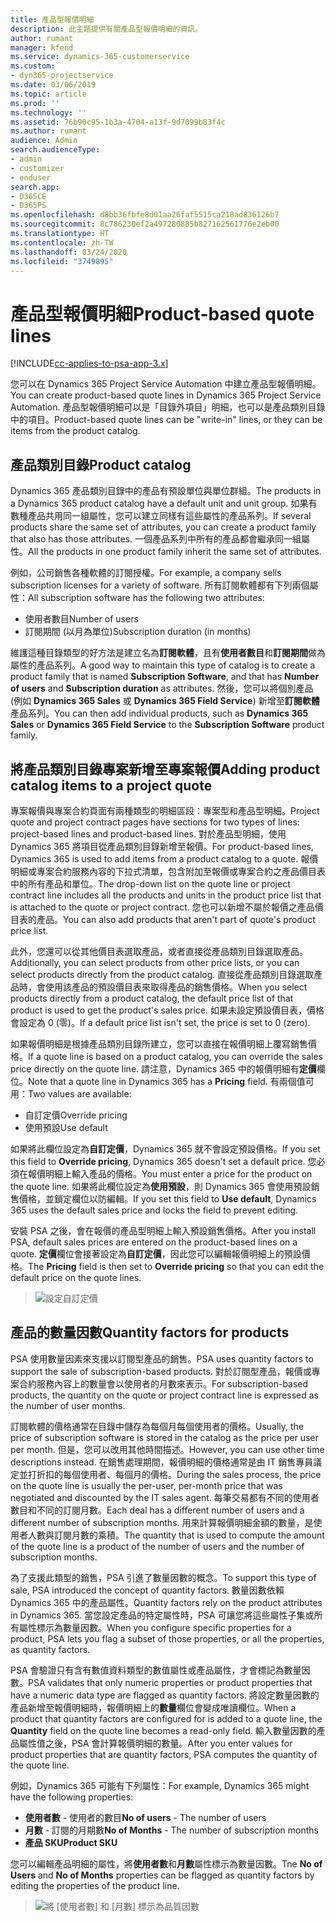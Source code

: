 ```yaml
---
title: 產品型報價明細
description: 此主題提供有關產品型報價明細的資訊。
author: rumant
manager: kfend
ms.service: dynamics-365-customerservice
ms.custom:
- dyn365-projectservice
ms.date: 03/06/2019
ms.topic: article
ms.prod: ''
ms.technology: ''
ms.assetid: 76b90c95-1b3a-4704-a13f-9d7099b83f4c
ms.author: rumant
audience: Admin
search.audienceType:
- admin
- customizer
- enduser
search.app:
- D365CE
- D365PS
ms.openlocfilehash: d8bb36fbfe8d01aa26faf5515ca218ad836126b7
ms.sourcegitcommit: 8c786230ef2a497280885b827162561776e2eb00
ms.translationtype: HT
ms.contentlocale: zh-TW
ms.lasthandoff: 03/24/2020
ms.locfileid: "3749895"
---
```

# <a name="product-based-quote-lines"></a><span data-ttu-id="6ad7a-103">產品型報價明細</span><span class="sxs-lookup"><span data-stu-id="6ad7a-103">Product-based quote lines</span></span>

[!INCLUDE[cc-applies-to-psa-app-3.x](../includes/cc-applies-to-psa-app-3x.md)]


<span data-ttu-id="6ad7a-104">您可以在 Dynamics 365 Project Service Automation 中建立產品型報價明細。</span><span class="sxs-lookup"><span data-stu-id="6ad7a-104">You can create product-based quote lines in Dynamics 365 Project Service Automation.</span></span> <span data-ttu-id="6ad7a-105">產品型報價明細可以是「目錄外項目」明細，也可以是產品類別目錄中的項目。</span><span class="sxs-lookup"><span data-stu-id="6ad7a-105">Product-based quote lines can be "write-in" lines, or they can be items from the product catalog.</span></span>

## <a name="product-catalog"></a><span data-ttu-id="6ad7a-106">產品類別目錄</span><span class="sxs-lookup"><span data-stu-id="6ad7a-106">Product catalog</span></span>

<span data-ttu-id="6ad7a-107">Dynamics 365 產品類別目錄中的產品有預設單位與單位群組。</span><span class="sxs-lookup"><span data-stu-id="6ad7a-107">The products in a Dynamics 365 product catalog have a default unit and unit group.</span></span> <span data-ttu-id="6ad7a-108">如果有數種產品共用同一組屬性，您可以建立同樣有這些屬性的產品系列。</span><span class="sxs-lookup"><span data-stu-id="6ad7a-108">If several products share the same set of attributes, you can create a product family that also has those attributes.</span></span> <span data-ttu-id="6ad7a-109">一個產品系列中所有的產品都會繼承同一組屬性。</span><span class="sxs-lookup"><span data-stu-id="6ad7a-109">All the products in one product family inherit the same set of attributes.</span></span>

<span data-ttu-id="6ad7a-110">例如，公司銷售各種軟體的訂閱授權。</span><span class="sxs-lookup"><span data-stu-id="6ad7a-110">For example, a company sells subscription licenses for a variety of software.</span></span> <span data-ttu-id="6ad7a-111">所有訂閱軟體都有下列兩個屬性：</span><span class="sxs-lookup"><span data-stu-id="6ad7a-111">All subscription software has the following two attributes:</span></span>

- <span data-ttu-id="6ad7a-112">使用者數目</span><span class="sxs-lookup"><span data-stu-id="6ad7a-112">Number of users</span></span> 
- <span data-ttu-id="6ad7a-113">訂閱期間 (以月為單位)</span><span class="sxs-lookup"><span data-stu-id="6ad7a-113">Subscription duration (in months)</span></span>

<span data-ttu-id="6ad7a-114">維護這種目錄類型的好方法是建立名為**訂閱軟體**，且有**使用者數目**和**訂閱期間**做為屬性的產品系列。</span><span class="sxs-lookup"><span data-stu-id="6ad7a-114">A good way to maintain this type of catalog is to create a product family that is named **Subscription Software**, and that has **Number of users** and **Subscription duration** as attributes.</span></span> <span data-ttu-id="6ad7a-115">然後，您可以將個別產品 (例如 **Dynamics 365 Sales** 或 **Dynamics 365 Field Service**) 新增至**訂閱軟體**產品系列。</span><span class="sxs-lookup"><span data-stu-id="6ad7a-115">You can then add individual products, such as **Dynamics 365 Sales** or **Dynamics 365 Field Service** to the **Subscription Software** product family.</span></span>

## <a name="adding-product-catalog-items-to-a-project-quote"></a><span data-ttu-id="6ad7a-116">將產品類別目錄專案新增至專案報價</span><span class="sxs-lookup"><span data-stu-id="6ad7a-116">Adding product catalog items to a project quote</span></span>

<span data-ttu-id="6ad7a-117">專案報價與專案合約頁面有兩種類型的明細區段：專案型和產品型明細。</span><span class="sxs-lookup"><span data-stu-id="6ad7a-117">Project quote and project contract pages have sections for two types of lines: project-based lines and product-based lines.</span></span> <span data-ttu-id="6ad7a-118">對於產品型明細，使用 Dynamics 365 將項目從產品類別目錄新增至報價。</span><span class="sxs-lookup"><span data-stu-id="6ad7a-118">For product-based lines, Dynamics 365 is used to add items from a product catalog to a quote.</span></span> <span data-ttu-id="6ad7a-119">報價明細或專案合約服務內容的下拉式清單，包含附加至報價或專案合約之產品價目表中的所有產品和單位。</span><span class="sxs-lookup"><span data-stu-id="6ad7a-119">The drop-down list on the quote line or project contract line includes all the products and units in the product price list that is attached to the quote or project contract.</span></span> <span data-ttu-id="6ad7a-120">您也可以新增不屬於報價之產品價目表的產品。</span><span class="sxs-lookup"><span data-stu-id="6ad7a-120">You can also add products that aren't part of quote's product price list.</span></span>

<span data-ttu-id="6ad7a-121">此外，您還可以從其他價目表選取產品，或者直接從產品類別目錄選取產品。</span><span class="sxs-lookup"><span data-stu-id="6ad7a-121">Additionally, you can select products from other price lists, or you can select products directly from the product catalog.</span></span> <span data-ttu-id="6ad7a-122">直接從產品類別目錄選取產品時，會使用該產品的預設價目表來取得產品的銷售價格。</span><span class="sxs-lookup"><span data-stu-id="6ad7a-122">When you select products directly from a product catalog, the default price list of that product is used to get the product's sales price.</span></span> <span data-ttu-id="6ad7a-123">如果未設定預設價目表，價格會設定為 0 (零)。</span><span class="sxs-lookup"><span data-stu-id="6ad7a-123">If a default price list isn't set, the price is set to 0 (zero).</span></span>

<span data-ttu-id="6ad7a-124">如果報價明細是根據產品類別目錄所建立，您可以直接在報價明細上覆寫銷售價格。</span><span class="sxs-lookup"><span data-stu-id="6ad7a-124">If a quote line is based on a product catalog, you can override the sales price directly on the quote line.</span></span> <span data-ttu-id="6ad7a-125">請注意，Dynamics 365 中的報價明細有**定價**欄位。</span><span class="sxs-lookup"><span data-stu-id="6ad7a-125">Note that a quote line in Dynamics 365 has a **Pricing** field.</span></span> <span data-ttu-id="6ad7a-126">有兩個值可用：</span><span class="sxs-lookup"><span data-stu-id="6ad7a-126">Two values are available:</span></span>

- <span data-ttu-id="6ad7a-127">自訂定價</span><span class="sxs-lookup"><span data-stu-id="6ad7a-127">Override pricing</span></span>  
- <span data-ttu-id="6ad7a-128">使用預設</span><span class="sxs-lookup"><span data-stu-id="6ad7a-128">Use default</span></span>

<span data-ttu-id="6ad7a-129">如果將此欄位設定為**自訂定價**，Dynamics 365 就不會設定預設價格。</span><span class="sxs-lookup"><span data-stu-id="6ad7a-129">If you set this field to **Override pricing**, Dynamics 365 doesn't set a default price.</span></span> <span data-ttu-id="6ad7a-130">您必須在報價明細上輸入產品的價格。</span><span class="sxs-lookup"><span data-stu-id="6ad7a-130">You must enter a price for the product on the quote line.</span></span> <span data-ttu-id="6ad7a-131">如果將此欄位設定為**使用預設**，則 Dynamics 365 會使用預設銷售價格，並鎖定欄位以防編輯。</span><span class="sxs-lookup"><span data-stu-id="6ad7a-131">If you set this field to **Use default**, Dynamics 365 uses the default sales price and locks the field to prevent editing.</span></span>

<span data-ttu-id="6ad7a-132">安裝 PSA 之後，會在報價的產品型明細上輸入預設銷售價格。</span><span class="sxs-lookup"><span data-stu-id="6ad7a-132">After you install PSA, default sales prices are entered on the product-based lines on a quote.</span></span> <span data-ttu-id="6ad7a-133">**定價**欄位會接著設定為**自訂定價**，因此您可以編輯報價明細上的預設價格。</span><span class="sxs-lookup"><span data-stu-id="6ad7a-133">The **Pricing** field is then set to **Override pricing** so that you can edit the default price on the quote lines.</span></span>

> ![設定自訂定價](media/basic-guide-10.png)
 
## <a name="quantity-factors-for-products"></a><span data-ttu-id="6ad7a-135">產品的數量因數</span><span class="sxs-lookup"><span data-stu-id="6ad7a-135">Quantity factors for products</span></span>

<span data-ttu-id="6ad7a-136">PSA 使用數量因素來支援以訂閱型產品的銷售。</span><span class="sxs-lookup"><span data-stu-id="6ad7a-136">PSA uses quantity factors to support the sale of subscription-based products.</span></span> <span data-ttu-id="6ad7a-137">對於訂閱型產品，報價或專案合約服務內容上的數量會以使用者的月數來表示。</span><span class="sxs-lookup"><span data-stu-id="6ad7a-137">For subscription-based products, the quantity on the quote or project contract line is expressed as the number of user months.</span></span>

<span data-ttu-id="6ad7a-138">訂閱軟體的價格通常在目錄中儲存為每個月每個使用者的價格。</span><span class="sxs-lookup"><span data-stu-id="6ad7a-138">Usually, the price of subscription software is stored in the catalog as the price per user per month.</span></span> <span data-ttu-id="6ad7a-139">但是，您可以改用其他時間描述。</span><span class="sxs-lookup"><span data-stu-id="6ad7a-139">However, you can use other time descriptions instead.</span></span> <span data-ttu-id="6ad7a-140">在銷售處理期間，報價明細的價格通常是由 IT 銷售專員議定並打折扣的每個使用者、每個月的價格。</span><span class="sxs-lookup"><span data-stu-id="6ad7a-140">During the sales process, the price on the quote line is usually the per-user, per-month price that was negotiated and discounted by the IT sales agent.</span></span> <span data-ttu-id="6ad7a-141">每筆交易都有不同的使用者數目和不同的訂閱月數。</span><span class="sxs-lookup"><span data-stu-id="6ad7a-141">Each deal has a different number of users and a different number of subscription months.</span></span> <span data-ttu-id="6ad7a-142">用來計算報價明細金額的數量，是使用者人數與訂閱月數的乘積。</span><span class="sxs-lookup"><span data-stu-id="6ad7a-142">The quantity that is used to compute the amount of the quote line is a product of the number of users and the number of subscription months.</span></span>

<span data-ttu-id="6ad7a-143">為了支援此類型的銷售，PSA 引進了數量因數的概念。</span><span class="sxs-lookup"><span data-stu-id="6ad7a-143">To support this type of sale, PSA introduced the concept of quantity factors.</span></span> <span data-ttu-id="6ad7a-144">數量因數依賴 Dynamics 365 中的產品屬性。</span><span class="sxs-lookup"><span data-stu-id="6ad7a-144">Quantity factors rely on the product attributes in Dynamics 365.</span></span> <span data-ttu-id="6ad7a-145">當您設定產品的特定屬性時，PSA 可讓您將這些屬性子集或所有屬性標示為數量因數。</span><span class="sxs-lookup"><span data-stu-id="6ad7a-145">When you configure specific properties for a product, PSA lets you flag a subset of those properties, or all the properties, as quantity factors.</span></span>

<span data-ttu-id="6ad7a-146">PSA 會驗證只有含有數值資料類型的數值屬性或產品屬性，才會標記為數量因數。</span><span class="sxs-lookup"><span data-stu-id="6ad7a-146">PSA validates that only numeric properties or product properties that have a numeric data type are flagged as quantity factors.</span></span> <span data-ttu-id="6ad7a-147">將設定數量因數的產品新增至報價明細時，報價明細上的**數量**欄位會變成唯讀欄位。</span><span class="sxs-lookup"><span data-stu-id="6ad7a-147">When a product that quantity factors are configured for is added to a quote line, the **Quantity** field on the quote line becomes a read-only field.</span></span> <span data-ttu-id="6ad7a-148">輸入數量因數的產品屬性值之後，PSA 會計算報價明細的數量。</span><span class="sxs-lookup"><span data-stu-id="6ad7a-148">After you enter values for product properties that are quantity factors, PSA computes the quantity of the quote line.</span></span>

<span data-ttu-id="6ad7a-149">例如，Dynamics 365 可能有下列屬性：</span><span class="sxs-lookup"><span data-stu-id="6ad7a-149">For example, Dynamics 365 might have the following properties:</span></span> 

- <span data-ttu-id="6ad7a-150">**使用者數** - 使用者的數目</span><span class="sxs-lookup"><span data-stu-id="6ad7a-150">**No of users** - The number of users</span></span> 
- <span data-ttu-id="6ad7a-151">**月數** - 訂閱的月期數</span><span class="sxs-lookup"><span data-stu-id="6ad7a-151">**No of Months** - The number of subscription months</span></span>
- <span data-ttu-id="6ad7a-152">**產品 SKU**</span><span class="sxs-lookup"><span data-stu-id="6ad7a-152">**Product SKU**</span></span> 

<span data-ttu-id="6ad7a-153">您可以編輯產品明細的屬性，將**使用者數**和**月數**屬性標示為數量因數。</span><span class="sxs-lookup"><span data-stu-id="6ad7a-153">Tne **No of Users** and **No of Months** properties can be flagged as quantity factors by editing the properties of the product line.</span></span> 

> ![將 [使用者數] 和 [月數] 標示為品質因數](media/basic-guide-11.png)
 
